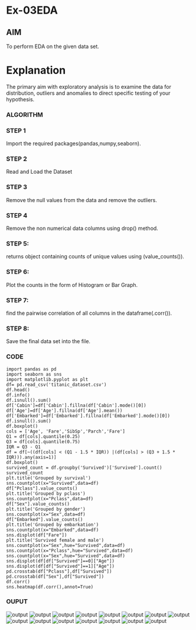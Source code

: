 # Ex-03EDA

## AIM
To perform EDA on the given data set. 

# Explanation
The primary aim with exploratory analysis is to examine the data for distribution, outliers and 
anomalies to direct specific testing of your hypothesis.
 

### ALGORITHM

### STEP 1

Import the required packages(pandas,numpy,seaborn).

### STEP 2

Read and Load the Dataset

### STEP 3

Remove the null values from the data and remove the outliers.

### STEP 4

Remove the non numerical data columns using drop() method.

### STEP 5:

returns object containing counts of unique values using (value_counts()).

### STEP 6:

Plot the counts in the form of Histogram or Bar Graph.

### STEP 7:

find the pairwise correlation of all columns in the dataframe(.corr()).

### STEP 8:

Save the final data set into the file.


### CODE
```
import pandas as pd 
import seaborn as sns
import matplotlib.pyplot as plt
df= pd.read_csv('titanic_dataset.csv')
df.head()
df.info()
df.isnull().sum()
df['Cabin']=df['Cabin'].fillna(df['Cabin'].mode()[0])
df['Age']=df['Age'].fillna(df['Age'].mean())
df['Embarked']=df['Embarked'].fillna(df['Embarked'].mode()[0])
df.isnull().sum()
df.boxplot()
cols = ['Age', 'Fare','SibSp','Parch','Fare']
Q1 = df[cols].quantile(0.25)
Q3 = df[cols].quantile(0.75)
IQR = Q3 - Q1
df = df[~((df[cols] < (Q1 - 1.5 * IQR)) |(df[cols] > (Q3 + 1.5 * IQR))).any(axis=1)]
df.boxplot()
survived_count = df.groupby('Survived')['Survived'].count()
survived_count
plt.title('Grouped by survival')
sns.countplot(x="Survived",data=df)
df["Pclass"].value_counts()
plt.title('Grouped by pclass')
sns.countplot(x="Pclass",data=df)
df["Sex"].value_counts()
plt.title('Grouped by gender')
sns.countplot(x="Sex",data=df)
df["Embarked"].value_counts()
plt.title('Grouped by embarkation')
sns.countplot(x="Embarked",data=df)
sns.displot(df["Fare"])
plt.title('Survived female and male')
sns.countplot(x="Sex",hue="Survived",data=df)
sns.countplot(x="Pclass",hue="Survived",data=df)
sns.countplot(x="Sex",hue="Survived",data=df)
sns.displot(df[df["Survived"]==0]["Age"])
sns.displot(df[df["Survived"]==1]["Age"])
pd.crosstab(df["Pclass"],df["Survived"])
pd.crosstab(df["Sex"],df["Survived"])
df.corr()
sns.heatmap(df.corr(),annot=True)
```
### OUPUT

![output](.//aa1.png)
![output](.//aa2.png)
![output](.//aa3.png)
![output](.//aa4.png)
![output](.//aa5.png)
![output](.//aa6.png)
![output](.//aa7.png)
![output](.//aa8.png)
![output](.//aa9.png)
![output](.//aa10.png)
![output](.//aa11.png)
![output](.//aa12.png)
![output](.//aa13.png)
![output](.//aa14.png)
![output](.//aa15.png)
